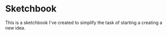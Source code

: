 Sketchbook
==========

This is a sketchbook I've created to simplify the task of starting a creating a new idea.

